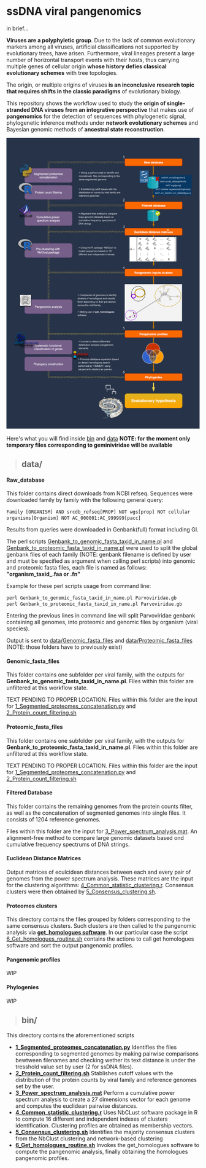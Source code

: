 # **ssDNA viral pangenomics**

in brief...

**Viruses are a polyphyletic group**. Due to the lack of common evolutionary markers among all viruses, artificial classifications not supported by evolutionary trees, have arisen. Furthermore, viral lineages present a large number of horizontal transport events with their hosts, thus carrying multiple genes of cellular origin **whose history defies classical evolutionary schemes** with tree topologies.

The origin, or multiple origins of viruses **is an inconclusive research topic that requires shifts in the classic paradigms** of evolutionary biology.

This repository shows the workflow used to study the **origin of single-stranded DNA viruses from an integrative perspective** that makes use of **pangenomics** for the detection of sequences with phylogenetic signal, phylogenetic inference methods under **network evolutionary schemes** and Bayesian genomic methods of **ancestral state reconstruction**.

![](ssDNA_workflow.png)



Here's what you will find inside [bin](bin/) and [data](data/)
**NOTE: for the moment only temporary files corresponding to geminiviridae will be available**



>## **data/**



#### **Raw_database**

This folder contains direct downloads from NCBI refseq. Sequences were downloaded family by family with the following general query:

``` 
Family [ORGANISM] AND srcdb_refseq[PROP] NOT wgs[prop] NOT cellular organisms[Organism] NOT AC_000001:AC_999999[pacc]
```

Results from queries were downloaded in Genbank(full) format including GI. 

The perl scripts [Genbank_to_genomic_fasta_taxid_in_name.pl](bin/Genbank_to_genomic_fasta_taxid_in_name.pl) and [Genbank_to_proteomic_fasta_taxid_in_name.pl](bin/Genbank_to_proteomic_fasta_taxid_in_name.pl) were used to split the global genbank files of each family (NOTE: genbank filename is defined by user and must be specified as argument when calling perl scripts) into genomic and proteomic fasta files, each file is named as follows: **"organism_taxid_.faa or .fn"**

Example for these perl scripts usage from command line:

``` 
perl Genbank_to_genomic_fasta_taxid_in_name.pl Parvoviridae.gb
perl Genbank_to_proteomic_fasta_taxid_in_name.pl Parvoviridae.gb
```
Entering the previous lines in command line will split Parvoviridae genbank containing all genomes, into proteomic and genomic files by organism (viral species). 

Output is sent to [data/Genomic\_fasta\_files](data/Genomic_fasta_files) and [data/Proteomic\_fasta\_files](data/Proteomic_fasta_files) (NOTE: those folders have to previously exist)


#### **Genomic_fasta_files**

This folder contains one subfolder per viral family, with the outputs for **Genbank_to_genomic_fasta_taxid_in_name.pl**. Files within this folder are unfiltered at this workflow state.

TEXT PENDING TO PROPER LOCATION. Files within this folder are the input for [1_Segmented_proteomes_concatenation.py](bin/1_Segmented_proteomes_concatenation.py) and [2_Protein_count_filtering.sh](bin/2_Protein_count_filtering.sh)

#### **Proteomic_fasta_files**

This folder contains one subfolder per viral family, with the outputs for **Genbank_to_proteomic_fasta_taxid_in_name.pl**. Files within this folder are unfiltered at this workflow state.

TEXT PENDING TO PROPER LOCATION. Files within this folder are the input for [1_Segmented_proteomes_concatenation.py](bin/1_Segmented_proteomes_concatenation.py) and [2_Protein_count_filtering.sh](bin/2_Protein_count_filtering.sh)

#### **Filtered Database**

This folder contains the remaining genomes from the protein counts filter, as well as the concatenation of segmented genomes into single files. It consists of 1204 reference genomes. 

Files within this folder are the input for [3_Power_spectrum_analysis.mat](bin/3_Power_spectrum_analysis.mat). An alignment-free method to compare large genomic datasets based ond cumulative frequency spectrums of DNA strings.


#### **Euclidean Distance Matrices**

Output matrices of eculcidean distances between each and every pair of genomes from the power spectrum analysis. These matrices are the input for the clustering algorithms: [4_Common_statistic_clustering.r](bin/4_Common_statistic_clustering.r). Consensus clusters were then obtained by [5_Consensus_clustering.sh](bin/5_Consensus_clustering.sh).


#### **Proteomes clusters**

This directory contains the files grouped by folders corresponding to the same consensus clusters. Such clusters are then called to the pangenomic analysis via **[get_homologues software](https://github.com/eead-csic-compbio/get_homologues)**. In our particular case the script [6_Get_homologues_routine.sh](bin/6_Get_homologues_routine) contains the actions to call get homologues software and sort the output pangenomic profiles.


#### **Pangenomic profiles**

WIP


#### **Phylogenies**

WIP



>## **bin/**

This directory contains the aforementioned scripts

  * **[1_Segmented_proteomes_concatenation.py](bin/1_Segmented_proteomes_concatenation.py)** Identifies the files corresponding to segmented genomes by making pairwise comparisons bewtween filenames and checking wether its text distance is under the tresshold value set by user (2 for ssDNA files).
  * **[2_Protein_count_filtering.sh](bin/2_Protein_count_filtering.sh)** Stablishes cutoff values with the distribution of the protein counts by viral family and reference genomes set by the user. 
  * **[3_Power_spectrum_analysis.mat](bin/3_Power_spectrum_analysis.mat)** Perform a cumulative power spectrum analysis to create a 27 dimensions vector for each genome and computes the euclidean pairwise distances.
  * **[4_Common_statistic_clustering.r](bin/4_Common_statistic_clustering.r)** Uses NbCLust software package in R to compute 16 different and independent indexes of clusters identification. Clustering profiles are obtained as membership vectors.
  * **[5_Consensus_clustering.sh](bin/5_Consensus_clustering.sh)** Identifies the majority consensus clusters from the NbClust clustering and network-based clustering
  * **[6_Get_homologues_routine.sh](bin/6_Get_homologues_routine)** Invokes the get_homologues software to compute the pangenomic analysis, finally obtaining the homologues pangenomic profiles.



